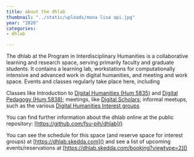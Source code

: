 ```yaml
---
title: about the dhlab
thumbnail: "../static/uploads/mona lisa api.jpg"
year: "2020"
categories:
- dhlab

---
```

The dhlab at the Program in Interdisciplinary Humanities is a collaborative learning and research space, serving primarily faculty and graduate students. It contains a learning lab, workstations for computationally intensive and advanced work in digital humanities, and meeting and work space. Events and classes regularly take place here, including

Classes like Introduction to [Digital Humanities (Hum 5835)](https://allenjromano.github.io/dh1-2019/ "DH1") and [Digital Pedagogy (Hum 5838)](https://allenjromano.github.io/digitalpedagogy2019/ "digitalpedagogy"); meetings, like [Digital Scholars](https://digitalscholars.wordpress.com/ "Digital Scholars"); informal meetups, such as the various [Digital Humanities Interest groups](https://github.com/fsu-pih "dh interest groups")

You can find further information about the dhlab online at the public repository: [https://github.com/fsu-pih/dhlab]()

You can see the schedule for this space (and reserve space for interest groups) at [https://dhlab.skedda.com]() and see a list of upcoming events/reservations at [https://dhlab.skedda.com/booking?viewtype=2]()